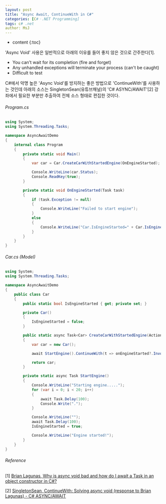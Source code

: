 ```yaml
---
layout: post
title: "Async Await, ContinueWith in C#"
categories: [C#ㆍ.NET Programming]
tags: c# .net
author: MsJ
---
```


* content
{:toc}

'Async Void' 사용은 일반적으로 아래의 이유를 들어 좋지 않은 것으로 간주한다[1].

* You can’t wait for its completion (fire and forget)
* Any unhandled exceptions will terminate your process (can't be caught)
* Difficult to test

C#에서 악명 높은 'Async Void'를 방지하는 좋은 방법으로 'ContinueWith'를 사용하는 것인데 아래의 소스는 SingletonSean(유튜브채널)의 'C# ASYNC/AWAIT'[2] 강좌에서 필요한 부분만 추출하여 전체 소스 형태로 편집한 것이다.

###### Program.cs

```cs
using System;
using System.Threading.Tasks;

namespace AsyncAwaitDemo
{
    internal class Program
    {
        private static void Main()
        {
            var car = Car.CreateCarWithStartedEngine(OnEngineStarted);

            Console.WriteLine(car.Status);
            Console.ReadKey(true);
        }

        private static void OnEngineStarted(Task task)
        {
            if (task.Exception != null)
            {
                Console.WriteLine("Failed to start engine");
            }
            else
            {
                Console.WriteLine("Car.IsEngineStarted=" + Car.IsEngineStarted + ", Done.");
            }
        }
    }
}
```





###### Car.cs (Model)

```cs
using System;
using System.Threading.Tasks;

namespace AsyncAwaitDemo
{
    public class Car
    {
        public static bool IsEngineStarted { get; private set; }

        private Car()
        {
            IsEngineStarted = false;
        }

        public static async Task<Car> CreateCarWithStartedEngine(Action<Task> onEngineStarted)
        {
            var car = new Car();

            await StartEngine().ContinueWith(t => onEngineStarted?.Invoke(t));

            return car;
        }

        private static async Task StartEngine()
        {
            Console.WriteLine("Starting engine.....");
            for (var i = 0; i < 20; i++)
            {
                await Task.Delay(100);
                Console.Write(".");
            }

            Console.WriteLine("");
            await Task.Delay(100);
            IsEngineStarted = true;

            Console.WriteLine("Engine started!");
        }
    }
}
```

###### Reference

[1] [Brian Lagunas, Why is async void bad and how do I await a Task in an object constructor in C#?](https://www.youtube.com/watch?v=O1Tx-k4Vao0)

[2] [SingletonSean, ContinueWith: Solving async void (response to Brian Lagunas) - C# ASYNC/AWAIT](https://www.youtube.com/watch?v=vYXs--S0Xxo)
